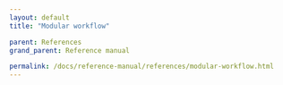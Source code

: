 ```yaml
---
layout: default
title: "Modular workflow"

parent: References
grand_parent: Reference manual

permalink: /docs/reference-manual/references/modular-workflow.html
---
```

